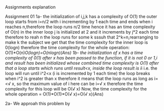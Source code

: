 Assignments explanation


Assignment 01
1a-
the initialization of i,j,k has a complexity of O(1)
the outer loop starts from i=n/2 with i incrementing by 1 each time and ends when i reaches n,therefore the loop runs n/2 time hence it has an time complexity of O(n)
in the inner loop j is initialized at 2 and it increments by j*2 each time therefore to reah n the loop runs for some k sssuh that 2^k=n,rearranging to make k the subject we get that the time complexity for the inner loop is 0(logn)
therefore the time complexity for the whole operation:
O(1)*O(n)*O(logn)=O(nlogn)(Ans)
1b-
the initialization of x has a time complexity of 0(1)
after x has been passed to the function, if it is not 0 or 1,i and result has been initialized whose combined time complexity is O(1)
after that a loop starts which runs until result<x, inside the loop result is i*i i.e. the loop will run until i^2<x (i is incremented by 1 each time) 
the loop breaks when i^2 is greater than x therefore it means that the loop runs as long as i=<√ x, so the maximum value of i here can be i=√ x therefore the time complexity for this loop will be O(√ x)
Now, the time complexity for the whole operation = O(1)*O(1)*O(√ x)=O(√ x)(Ans)

2a-
We approah this problem by 
